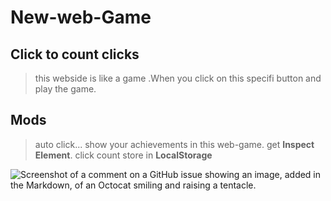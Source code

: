 # **New-web-Game**
## Click to count clicks
>this webside is like a game .When you click on this specifi button and play the game.
## Mods
> auto click...
> show your achievements in this web-game.
> get **Inspect Element**.
> click count store in **LocalStorage**

![Screenshot of a comment on a GitHub issue showing an image, added in the Markdown, of an Octocat smiling and raising a tentacle.]()
